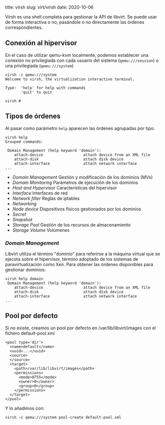 title: virsh
slug: virt/virsh
date: 2020-10-06

Virsh es una shell completa para gestionar la API de libvirt. Se puede
usar de forma interactiva o no, pasándole o no directamente las
órdenes correspondientes.

## Conexión al hipervisor

En el caso de utilizar qemu-kvm localmente, podemos establecer una
conexión no privilegiada con cada usuario del sistema
(`qemu:///session`) o una privilegiada (`qemu:///system`)

```
virsh -c qemu:///system
Welcome to virsh, the virtualization interactive terminal.

Type:  'help' for help with commands
       'quit' to quit

virsh # 
```

## Tipos de órdenes

Al pasar como parámetro `help` aparecen las órdenes agrupadas por
tipo:

```
virsh help
Grouped commands:

 Domain Management (help keyword 'domain'):
    attach-device                  attach device from an XML file
    attach-disk                    attach disk device
    attach-interface               attach network interface
...
```

* *Domain Management* Gestión y modificación de los dominios (MVs)
* *Domain Monitoring* Parámetros de ejecución de los dominios
* *Host and Hypervisor* Características del hipervisor
* *Interface* Interfaces de red
* *Network filter* Reglas de iptables
* *Networking*
* *Node device* Dispositivos físicos gestionados por los dominios
* *Secret*
* *Snapshot*
* *Storage Pool* Gestión de los recursos de almacenamiento
* *Storage Volume* Volúmenes

### *Domain Management*

Libvirt utiliza el término "dominio" para referirse a la máquina
virtual que se ejecuta sobre el hipervisor, término adoptado de los
sistemas de paravirtualización como Xen. Para obtener las órdenes
disponibles para gestionar dominios:

```
virsh help domain
 Domain Management (help keyword 'domain'):
    attach-device                  attach device from an XML file
    attach-disk                    attach disk device
    attach-interface               attach network interface
...
```


## Pool por defecto

Si no existe, creamos un pool por defecto en /var/lib/libvirt/images con el fichero default-pool.xml

```
<pool type='dir'>
  <name>default</name>
  <uuid>...</uuid>
  <source>
  </source>
  <target>
    <path>/var/lib/libvirt/images</path>
    <permissions>
      <mode>0755</mode>
      <owner>0</owner>
      <group>0</group>
    </permissions>
  </target>
</pool>
```

Y lo añadimos con:

```
virsh -c qemu:///system pool-create default-pool.xml
```
